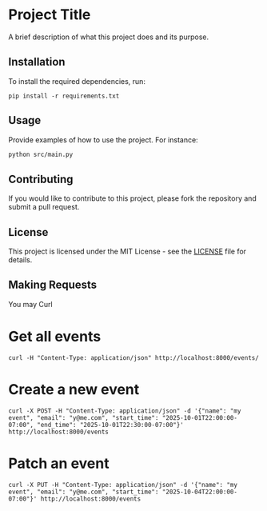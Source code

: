 # Project Title

A brief description of what this project does and its purpose.

## Installation

To install the required dependencies, run:

```
pip install -r requirements.txt
```

## Usage

Provide examples of how to use the project. For instance:

```bash
python src/main.py
```

## Contributing

If you would like to contribute to this project, please fork the repository and submit a pull request.

## License

This project is licensed under the MIT License - see the [LICENSE](LICENSE) file for details.

## Making Requests

You may Curl

# Get all events

```curl -H "Content-Type: application/json" http://localhost:8000/events/```

# Create a new event

```
curl -X POST -H "Content-Type: application/json" -d '{"name": "my event", "email": "y@me.com", "start_time": "2025-10-01T22:00:00-07:00", "end_time": "2025-10-01T22:30:00-07:00"}' http://localhost:8000/events
```

# Patch an event

```
curl -X PUT -H "Content-Type: application/json" -d '{"name": "my event", "email": "y@me.com", "start_time": "2025-10-04T22:00:00-07:00"}' http://localhost:8000/events
```